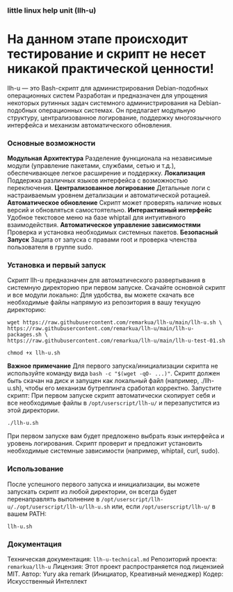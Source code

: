 ### little linux help unit (llh-u)
# На данном этапе происходит тестирование и скрипт не несет никакой практической ценности!
llh-u — это Bash-скрипт для администрирования Debian-подобных операционных систем
Разработан и предназначен для упрощения некоторых рутинных задач системного администрирования на Debian-подобных операционных системах. 
Он предлагает модульную структуру, централизованное логирование, поддержку многоязычного интерфейса и механизм автоматического обновления.
### Основные возможности
**Модульная Архитектура** 
Разделение функционала на независимые модули (управление пакетами, службами, сетью и т.д.), обеспечивающее легкое расширение и поддержку.
**Локализация** 
Поддержка различных языков интерфейса с возможностью переключения.
**Централизованное логирование**
Детальные логи с настраиваемым уровнем детализации и автоматической ротацией.
**Автоматическое обновление**
Скрипт может проверять наличие новых версий и обновляться самостоятельно.
**Интерактивный интерфейс** 
Удобное текстовое меню на базе whiptail для интуитивного взаимодействия.
**Автоматическое управление зависимостями**
Проверка и установка необходимых системных пакетов.
**Безопасный Запуск** 
Защита от запуска с правами root и проверка членства пользователя в группе sudo.
### Установка и первый запуск
Скрипт llh-u предназначен для автоматического развертывания в системную директорию при первом запуске.
Скачайте основной скрипт и все модули локально:
Для удобства, вы можете скачать все необходимые файлы напрямую из репозитория в вашу текущую директорию:
```
wget https://raw.githubusercontent.com/remarkua/llh-u/main/llh-u.sh \
https://raw.githubusercontent.com/remarkua/llh-u/main/llh-u-packages.sh \
https://raw.githubusercontent.com/remarkua/llh-u/main/llh-u-test-01.sh
```

```
chmod +x llh-u.sh
```
**Важное примечание**
Для первого запуска/инициализации скрипта не используйте команду вида `bash -c "$(wget -qO- ...)"`. 
Скрипт должен быть скачан на диск и запущен как локальный файл (например, ./llh-u.sh), чтобы его механизм бутреппинга сработал корректно.
Запустите скрипт:
При первом запуске скрипт автоматически скопирует себя и все необходимые файлы в `/opt/userscript/llh-u/` и перезапустится из этой директории.
```
./llh-u.sh
```
При первом запуске вам будет предложено выбрать язык интерфейса и уровень логирования.
Скрипт проверит и предложит установить необходимые системные зависимости (например, whiptail, curl, sudo).
### Использование
После успешного первого запуска и инициализации, вы можете запускать скрипт из любой директории, он всегда будет перенаправлять выполнение в `/opt/userscript/llh-u/./opt/userscript/llh-u/llh-u.sh`
или, если `/opt/userscript/llh-u/` в вашем PATH:
```
llh-u.sh
```
### Документация
Техническая документация: `llh-u-technical.md`
Репозиторий проекта: `remarkua/llh-u`
Лицензия: Этот проект распространяется под лицензией MIT.
Автор: Yury aka remark (Инициатор, Креативный менеджер)
Кодер: Искусственный Интеллект
